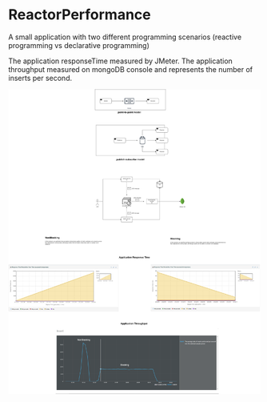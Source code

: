# ReactorPerformance
A small application with two different programming scenarios (reactive programming vs declarative programming)

The application responseTime measured by JMeter.
The application throughput measured on mongoDB console and represents the number of inserts per second.

<img src="JMS1.png" />
